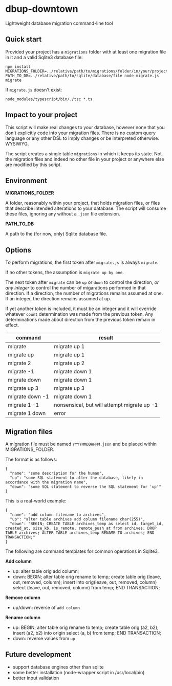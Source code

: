 # dbup-downtown

Lightweight database migration command-line tool

## Quick start

Provided your project has a `migrations` folder with at least one migration file in it and a valid Sqlite3 database file:

```
npm install
MIGRATIONS_FOLDER=../relative/path/to/migrations/folder/in/your/project PATH_TO_DB=../relative/path/to/sqlite/database/file node migrate.js migrate 
```

If `migrate.js` doesn't exist:

```
node_modules/typescript/bin/./tsc *.ts
```

## Impact to your project 

This script will make real changes to your database, however none that you don't explicitly code into your migration files. There is no custom query
language or any other DSL to imply changes or be interpreted otherwise. WYSIWYG.

The script creates a single table `migrations` in which it keeps its state. Not the migration files and indeed no other file in your project or anywhere
else are modified by this script.

## Environment 

**MIGRATIONS_FOLDER**

A folder, reasonably within your project, that holds migration files, or files that describe intended alterations to your database. The script
will consume these files, ignoring any without a `.json` file extension.

**PATH_TO_DB**

A path to the (for now, only) Sqlite database file. 

## Options 

To perform migrations, the first token after `migrate.js` is always `migrate`.

If no other tokens, the assumption is `migrate up by one`.

The next token after `migrate` can be `up` or `down` to control the direction, 
_or any integer_ to control the number of migarations performed in that direction. 
If a direction, the number of migrations remains assumed at one. If an integer, 
the direction remains assumed at up.

If yet another token is included, it must be an integer and it will override 
whatever `count` determination was made from the previous token. Any determinations
made about direction from the previous token remain in effect.

| command | result |
|---|---|
| migrate | migrate up 1 |
| migrate up | migrate up 1 |
| migrate 2 | migrate up 2 |
| migrate -1 | migrate down 1 |
| migrate down | migrate down 1 |
| migrate up 3 | migrate up 3 |
| migrate down -1 | migrate down 1 |
| migrate 1 -1 | nonsensical, but will attempt migrate up -1 |
| migrate 1 down | error |

## Migration files

A migration file must be named `YYYYMMDDHHMM.json` and be placed within MIGRATIONS_FOLDER.

The format is as follows:

```
{
  "name": "some description for the human",
  "up": "some SQL statement to alter the database, likely in accordance with the migration name",
  "down": "some SQL statement to reverse the SQL statement for 'up'"
}
```

This is a real-world example:

```
{
  "name": "add column filename to archives",
  "up": "alter table archives add column filename char(255)",
  "down": "BEGIN; CREATE TABLE archives_temp as select id, target_id, created_at, size_kb, is_remote, remote_push_at from archives; DROP TABLE archives; ALTER TABLE archives_temp RENAME TO archives; END TRANSACTION;"
}
```

The following are command templates for common operations in Sqlite3.

**Add column**

* up: alter table orig add column;
* down: BEGIN; alter table orig rename to temp; create table orig (leave, out, removed, column); insert into orig(leave, out, removed, column) select (leave, out, removed, column) from temp; END TRANSACTION;

**Remove column**

* up/down: reverse of `add column`

**Rename column**

* up: BEGIN; alter table orig rename to temp; create table orig (a2, b2); insert (a2, b2) into origin select (a, b) from temp; END TRANSACTION;
* down: reverse values from `up`

## Future development 

* support database engines other than sqlite
* some better installation (node-wrapper script in /usr/local/bin)
* better input validation
